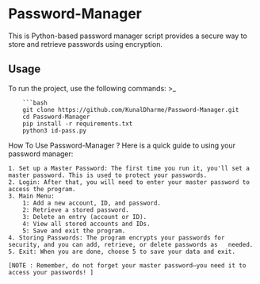 # Password-Manager
This is Python-based password manager script provides a secure way to store and retrieve passwords using encryption.

## Usage

To run the project, use the following commands:
    >_

        ```bash
        git clone https://github.com/KunalDharme/Password-Manager.git 
        cd Password-Manager
        pip install -r requirements.txt
        python3 id-pass.py

   
How To Use Password-Manager ?
    Here is a quick guide to using your password manager:

    1. Set up a Master Password: The first time you run it, you'll set a master password. This is used to protect your passwords.
    2. Login: After that, you will need to enter your master password to access the program.
    3. Main Menu:
        1: Add a new account, ID, and password.
        2: Retrieve a stored password.
        3: Delete an entry (account or ID).
        4: View all stored accounts and IDs.
        5: Save and exit the program.
    4. Storing Passwords: The program encrypts your passwords for security, and you can add, retrieve, or delete passwords as   needed.
    5. Exit: When you are done, choose 5 to save your data and exit.

    [NOTE : Remember, do not forget your master password—you need it to access your passwords! ]
